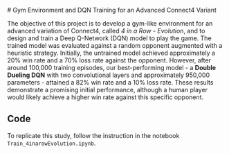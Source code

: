 # Gym Environment and DQN Training for an Advanced Connect4 Variant

The objective of this project is to develop a gym-like environment for an advanced variation of Connect4, called _4 in a Row - Evolution_, and to design and train a Deep Q-Network (DQN) model to play the game. The trained model was evaluated against a random opponent augmented with a heuristic strategy. Initially, the untrained model achieved approximately a 20% win rate and a 70% loss rate against the opponent. However, after around 100,000 training episodes, our best-performing model - a **Double Dueling DQN** with two convolutional layers and approximately 950,000 parameters - attained a 82% win rate and a 10% loss rate. These results demonstrate a promising initial performance, although a human player would likely achieve a higher win rate against this specific opponent.

## Code

To replicate this study, follow the instruction in the notebook `Train_4inarowEvolution.ipynb`.

